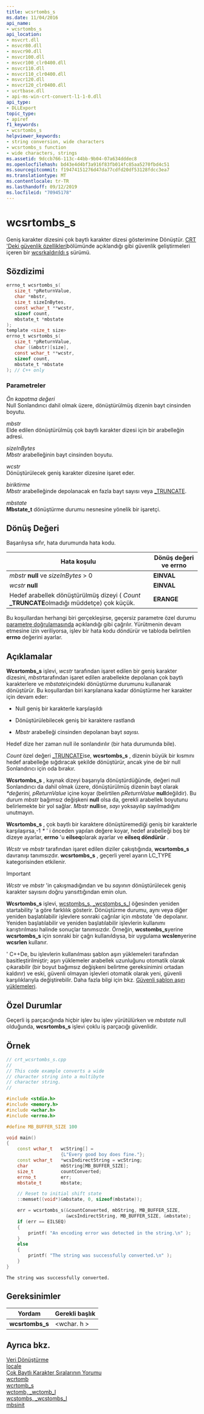 ```yaml
---
title: wcsrtombs_s
ms.date: 11/04/2016
api_name:
- wcsrtombs_s
api_location:
- msvcrt.dll
- msvcr80.dll
- msvcr90.dll
- msvcr100.dll
- msvcr100_clr0400.dll
- msvcr110.dll
- msvcr110_clr0400.dll
- msvcr120.dll
- msvcr120_clr0400.dll
- ucrtbase.dll
- api-ms-win-crt-convert-l1-1-0.dll
api_type:
- DLLExport
topic_type:
- apiref
f1_keywords:
- wcsrtombs_s
helpviewer_keywords:
- string conversion, wide characters
- wcsrtombs_s function
- wide characters, strings
ms.assetid: 9dccb766-113c-44bb-9b04-07a634dddec8
ms.openlocfilehash: bd43e4d4bf3a916f83fb014fc85aa5270fbd4c51
ms.sourcegitcommit: f19474151276d47da77cdfd20df53128fdcc3ea7
ms.translationtype: MT
ms.contentlocale: tr-TR
ms.lasthandoff: 09/12/2019
ms.locfileid: "70945178"
---
```

# <a name="wcsrtombs_s"></a>wcsrtombs_s

Geniş karakter dizesini çok baytlı karakter dizesi gösterimine Dönüştür. [CRT 'Deki güvenlik özellikleri](../../c-runtime-library/security-features-in-the-crt.md)bölümünde açıklandığı gibi güvenlik geliştirmeleri içeren bir [wcsrkaldırıldı s](wcsrtombs.md) sürümü.

## <a name="syntax"></a>Sözdizimi

```C
errno_t wcsrtombs_s(
   size_t *pReturnValue,
   char *mbstr,
   size_t sizeInBytes,
   const wchar_t **wcstr,
   sizeof count,
   mbstate_t *mbstate
);
template <size_t size>
errno_t wcsrtombs_s(
   size_t *pReturnValue,
   char (&mbstr)[size],
   const wchar_t **wcstr,
   sizeof count,
   mbstate_t *mbstate
); // C++ only
```

### <a name="parameters"></a>Parametreler

*Ön kapatma değeri*<br/>
Null Sonlandırıcı dahil olmak üzere, dönüştürülmüş dizenin bayt cinsinden boyutu.

*mbstr*<br/>
Elde edilen dönüştürülmüş çok baytlı karakter dizesi için bir arabelleğin adresi.

*sizeInBytes*<br/>
*Mbstr* arabelleğinin bayt cinsinden boyutu.

*wcstr*<br/>
Dönüştürülecek geniş karakter dizesine işaret eder.

*biriktirme*<br/>
*Mbstr* arabelleğinde depolanacak en fazla bayt sayısı veya [_TRUNCATE](../../c-runtime-library/truncate.md).

*mbstate*<br/>
**Mbstate_t** dönüştürme durumu nesnesine yönelik bir işaretçi.

## <a name="return-value"></a>Dönüş Değeri

Başarılıysa sıfır, hata durumunda hata kodu.

|Hata koşulu|Dönüş değeri ve **errno**|
|---------------------|------------------------------|
|*mbstr* **null** ve *sizeInBytes* > 0|**EINVAL**|
|*wcstr* **null**|**EINVAL**|
|Hedef arabellek dönüştürülmüş dizeyi ( *Count* **_TRUNCATE**olmadığı müddetçe) çok küçük.|**ERANGE**|

Bu koşullardan herhangi biri gerçekleşirse, geçersiz parametre özel durumu [parametre doğrulamasında](../../c-runtime-library/parameter-validation.md) açıklandığı gibi çağrılır. Yürütmenin devam etmesine izin veriliyorsa, işlev bir hata kodu döndürür ve tabloda belirtilen **errno** değerini ayarlar.

## <a name="remarks"></a>Açıklamalar

**Wcsrtombs_s** işlevi, *wcstr* tarafından işaret edilen bir geniş karakter dizesini, *mbstr*tarafından işaret edilen arabellekte depolanan çok baytlı karakterlere ve *mbstate*içindeki dönüştürme durumunu kullanarak dönüştürür. Bu koşullardan biri karşılanana kadar dönüştürme her karakter için devam eder:

- Null geniş bir karakterle karşılaşıldı

- Dönüştürülebilecek geniş bir karaktere rastlandı

- *Mbstr* arabelleği cinsinden depolanan bayt *sayısı.*

Hedef dize her zaman null ile sonlandırılır (bir hata durumunda bile).

*Count* özel değeri [_TRUNCATE](../../c-runtime-library/truncate.md)ise, **wcsrtombs_s** , dizenin büyük bir kısmını hedef arabelleğe sığdıracak şekilde dönüştürür, ancak yine de bir null Sonlandırıcı için oda bırakır.

**Wcsrtombs_s** , kaynak dizeyi başarıyla dönüştürdüğünde, değeri null Sonlandırıcı da dahil olmak üzere, dönüştürülmüş dizenin bayt olarak  *&#42;değerini, pReturnValue* içine koyar (belirtilen *pReturnValue* **null**değildir). Bu durum *mbstr* bağımsız değişkeni **null** olsa da, gerekli arabellek boyutunu belirlemekte bir yol sağlar. *Mbstr* **null**ise, *sayı* yoksayılıp sayılmadığını unutmayın.

**Wcsrtombs_s** , çok baytlı bir karaktere dönüştüremediği geniş bir karakterle karşılaşırsa,-1  *\** ' i önceden yapılan değere koyar, hedef arabelleği boş bir dizeye ayarlar, **errno** 'u **eilseq**olarak ayarlar ve **eilseq döndürür** .

*Wcstr* ve *mbstr* tarafından işaret edilen diziler çakıştığında, **wcsrtombs_s** davranışı tanımsızdır. **wcsrtombs_s** , geçerli yerel ayarın LC_TYPE kategorisinden etkilenir.

> [!IMPORTANT]
> *Wcstr* ve *mbstr* 'in çakışmadığından ve bu *sayının* dönüştürülecek geniş karakter sayısını doğru yansıttığından emin olun.

**Wcsrtombs_s** işlevi, [wcstombs_s, _wcstombs_s_l](wcstombs-s-wcstombs-s-l.md) öğesinden yeniden startability 'a göre farklılık gösterir. Dönüştürme durumu, aynı veya diğer yeniden başlatılabilir işlevlere sonraki çağrılar için *mbstate* 'de depolanır. Yeniden başlatılabilir ve yeniden başlatılabilir işlevlerin kullanımı karıştırılması halinde sonuçlar tanımsızdır. Örneğin, **wcstombs_s**yerine **wcsrtombs_s** için sonraki bir çağrı kullanıldıysa, bir uygulama **wcslen**yerine **wcsrlen** kullanır.

' C++De, bu işlevlerin kullanılması şablon aşırı yüklemeleri tarafından basitleştirilmiştir; aşırı yüklemeler arabellek uzunluğunu otomatik olarak çıkarabilir (bir boyut bağımsız değişkeni belirtme gereksinimini ortadan kaldırır) ve eski, güvenli olmayan işlevleri otomatik olarak yeni, güvenli karşılıklarıyla değiştirebilir. Daha fazla bilgi için bkz. [Güvenli şablon aşırı yüklemeleri](../../c-runtime-library/secure-template-overloads.md).

## <a name="exceptions"></a>Özel Durumlar

Geçerli iş parçacığında hiçbir işlev bu işlev yürütülürken ve *mbstate* null olduğunda, **wcsrtombs_s** işlevi çoklu iş parçacığı güvenlidir.

## <a name="example"></a>Örnek

```cpp
// crt_wcsrtombs_s.cpp
//
// This code example converts a wide
// character string into a multibyte
// character string.
//

#include <stdio.h>
#include <memory.h>
#include <wchar.h>
#include <errno.h>

#define MB_BUFFER_SIZE 100

void main()
{
    const wchar_t   wcString[] =
                    {L"Every good boy does fine."};
    const wchar_t   *wcsIndirectString = wcString;
    char            mbString[MB_BUFFER_SIZE];
    size_t          countConverted;
    errno_t         err;
    mbstate_t       mbstate;

    // Reset to initial shift state
    ::memset((void*)&mbstate, 0, sizeof(mbstate));

    err = wcsrtombs_s(&countConverted, mbString, MB_BUFFER_SIZE,
                      &wcsIndirectString, MB_BUFFER_SIZE, &mbstate);
    if (err == EILSEQ)
    {
        printf( "An encoding error was detected in the string.\n" );
    }
    else
    {
        printf( "The string was successfully converted.\n" );
    }
}
```

```Output
The string was successfully converted.
```

## <a name="requirements"></a>Gereksinimler

|Yordam|Gerekli başlık|
|-------------|---------------------|
|**wcsrtombs_s**|\<wchar. h >|

## <a name="see-also"></a>Ayrıca bkz.

[Veri Dönüştürme](../../c-runtime-library/data-conversion.md)<br/>
[locale](../../c-runtime-library/locale.md)<br/>
[Çok Baytlı Karakter Sıralarının Yorumu](../../c-runtime-library/interpretation-of-multibyte-character-sequences.md)<br/>
[wcrtomb](wcrtomb.md)<br/>
[wcrtomb_s](wcrtomb-s.md)<br/>
[wctomb, _wctomb_l](wctomb-wctomb-l.md)<br/>
[wcstombs, _wcstombs_l](wcstombs-wcstombs-l.md)<br/>
[mbsinit](mbsinit.md)<br/>
